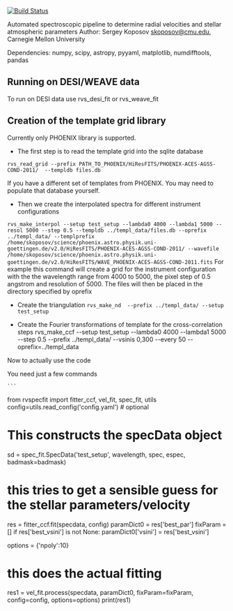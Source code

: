 [![Build Status](https://travis-ci.org/segasai/rvspecfit.svg?branch=master)](https://travis-ci.org/segasai/rvspecfit)

Automated spectroscopic pipeline to determine radial velocities and 
stellar atmospheric parameters
Author: Sergey Koposov skoposov@cmu.edu, Carnegie Mellon University

Dependencies: 
numpy, scipy, astropy, pyyaml, matplotlib, numdifftools, pandas

##  Running on DESI/WEAVE data

To run on DESI data use rvs_desi_fit or rvs_weave_fit

## Creation of the template grid library 
Currently only PHOENIX library is supported. 

- The first step is to read the template grid into the sqlite database

`rvs_read_grid --prefix PATH_TO_PHOENIX/HiResFITS/PHOENIX-ACES-AGSS-COND-2011/  --templdb files.db`

If you have a different set of templates from PHOENIX. You may need to populate that database yourself.

- Then we create the interpolated spectra for different instrument configurations

`rvs_make_interpol --setup test_setup --lambda0 4000 --lambda1 5000 --resol 5000 --step 0.5 --templdb ../templ_data/files.db --oprefix ../templ_data/ --templprefix /home/skoposov/science/phoenix.astro.physik.uni-goettingen.de/v2.0/HiResFITS/PHOENIX-ACES-AGSS-COND-2011/ --wavefile /home/skoposov/science/phoenix.astro.physik.uni-goettingen.de/v2.0/HiResFITS/WAVE_PHOENIX-ACES-AGSS-COND-2011.fits`
For example this command will create a grid for the instrument configuration with the the wavelength range from 4000 to 5000, the pixel step of 0.5 angstrom and resolution of 5000. The files will then be placed in the directory specified by oprefix

- Create the triangulation
`rvs_make_nd  --prefix ../templ_data/ --setup test_setup`

- Create the Fourier transformations of template for the cross-correlation steps
rvs_make_ccf --setup test_setup --lambda0 4000 --lambda1 5000 --step 0.5 --prefix ../templ_data/ --vsinis 0,300 --every 50 --oprefix=../templ_data


Now to actually use the code 

You need just a few commands

    ```
from rvspecfit import fitter_ccf, vel_fit, spec_fit, utils
config=utils.read_config('config.yaml') # optional

# This constructs the specData object
sd = spec_fit.SpecData('test_setup',
                               wavelength,
                               spec,
                               espec,
                               badmask=badmask)    

# this tries to get a sensible guess for the stellar parameters/velocity
res = fitter_ccf.fit(specdata, config)
paramDict0 = res['best_par']
fixParam = [] 
if res['best_vsini'] is not None:
    paramDict0['vsini'] = res['best_vsini']

options = {'npoly':10}
# this does the actual fitting
res1 = vel_fit.process(specdata,
                           paramDict0,
                           fixParam=fixParam,
                           config=config,
                           options=options)
print(res1)

```
